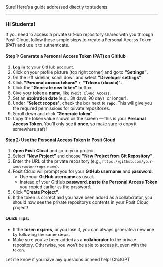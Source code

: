 Sure! Here’s a guide addressed directly to students:

---

### Hi Students!

If you need to access a private GitHub repository shared with you through Posit Cloud, follow these simple steps to create a Personal Access Token (PAT) and use it to authenticate.

#### **Step 1: Generate a Personal Access Token (PAT) on GitHub**
1. **Log in** to your GitHub account.
2. Click on your profile picture (top right corner) and go to **"Settings"**.
3. On the left sidebar, scroll down and select **"Developer settings"**.
4. Click **"Personal access tokens"** > **"Tokens (classic)"**.
5. Click the **"Generate new token"** button.
6. Give your token a **name**, like `Posit Cloud Access`.
7. Set an **expiration date** (e.g., 30 days, 90 days, or longer).
8. Under **"Select scopes"**, check the box next to **`repo`**. This will give you the required permissions for private repositories.
9. Scroll down and click **"Generate token"**.
10. Copy the token value shown on the screen — this is your **Personal Access Token**. You’ll only see it **once**, so make sure to copy it somewhere safe!

#### **Step 2: Use the Personal Access Token in Posit Cloud**
1. **Open Posit Cloud** and go to your project.
2. Select **"New Project"** and choose **"New Project from Git Repository"**.
3. Enter the URL of the private repository (e.g., `https://github.com/your-instructor/repo-name`).
4. Posit Cloud will prompt you for your **GitHub username** and **password**.
   - Use your **GitHub username** as usual.
   - Instead of your GitHub **password**, **paste the Personal Access Token** you copied earlier as the password.
5. Click **"Create Project"**.
6. If the token is correct and you have been added as a collaborator, you should now see the private repository’s contents in your Posit Cloud project!

#### **Quick Tips:**
- If the **token expires**, or you lose it, you can always generate a new one by following the same steps.
- Make sure you’ve been added as a **collaborator** to the private repository. Otherwise, you won’t be able to access it, even with the token.

Let me know if you have any questions or need help!
ChatGPT
